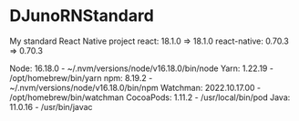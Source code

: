 # DJunoRNStandard

My standard React Native project
react: 18.1.0 => 18.1.0 
react-native: 0.70.3 => 0.70.3


Node: 16.18.0 - ~/.nvm/versions/node/v16.18.0/bin/node
Yarn: 1.22.19 - /opt/homebrew/bin/yarn
npm: 8.19.2 - ~/.nvm/versions/node/v16.18.0/bin/npm
Watchman: 2022.10.17.00 - /opt/homebrew/bin/watchman
CocoaPods: 1.11.2 - /usr/local/bin/pod
Java: 11.0.16 - /usr/bin/javac
